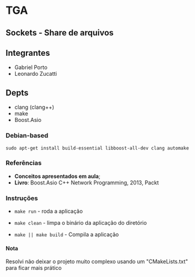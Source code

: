 # TGA

## Sockets - Share de arquivos 

## Integrantes

* Gabriel Porto
* Leonardo Zucatti


## Depts

* clang (clang++)
* make
* Boost.Asio 

### Debian-based

```sudo apt-get install build-essential libboost-all-dev clang automake```

### Referências

* **Conceitos apresentados em aula**;
* **Livro**: Boost.Asio C++ Network Programming, 2013, Packt

### Instruções

* ```make run``` - roda a aplicação

* ```make clean``` - limpa o binário da aplicação do diretório

* ```make || make build``` - Compila a aplicação

#### Nota

Resolvi não deixar o projeto muito complexo usando um "CMakeLists.txt" para ficar mais prático
